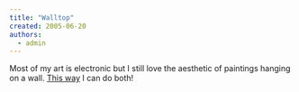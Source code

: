```yaml
---
title: "Walltop"
created: 2005-06-20
authors: 
  - admin
---
```


Most of my art is electronic but I still love the aesthetic of paintings hanging on a wall. [This way](http://www.grynx.com/index.php/projects/laptop-on-the-wall-walltop/) I can do both!
